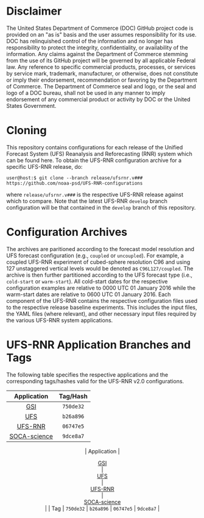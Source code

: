 # Disclaimer

The United States Department of Commerce (DOC) GitHub project code is
provided on an "as is" basis and the user assumes responsibility for
its use. DOC has relinquished control of the information and no longer
has responsibility to protect the integrity, confidentiality, or
availability of the information. Any claims against the Department of
Commerce stemming from the use of its GitHub project will be governed
by all applicable Federal law. Any reference to specific commercial
products, processes, or services by service mark, trademark,
manufacturer, or otherwise, does not constitute or imply their
endorsement, recommendation or favoring by the Department of
Commerce. The Department of Commerce seal and logo, or the seal and
logo of a DOC bureau, shall not be used in any manner to imply
endorsement of any commercial product or activity by DOC or the United
States Government.

# Cloning

This repository contains configurations for each release of the
Unified Forecast System (UFS) Reanalysis and Reforecasting (RNR)
system which can be found here. To obtain the UFS-RNR configuration
archive for a specific UFS-RNR release, do:

~~~
user@host:$ git clone --branch release/ufsrnr.v### https://github.com/noaa-psd/UFS-RNR-configurations
~~~

where `release/ufsrnr.v###` is the respective UFS-RNR release against
which to compare. Note that the latest UFS-RNR `develop` branch
configuration will be that contained in the `develop` branch of this
repository.

# Configuration Archives

The archives are paritioned according to the forecast model resolution
and UFS forecast configuration (e.g., `coupled` or `uncoupled`). For
example, a coupled UFS-RNR experiment of cubed-sphere resolution C96
and using 127 unstaggered vertical levels would be denoted as
`C96L127/coupled`. The archive is then further partitioned according to
the UFS forecast type (i.e., `cold-start` or `warm-start`). All
cold-start dates for the respective configuration examples are
relative to 0000 UTC 01 January 2016 while the warm-start dates are
relative to 0600 UTC 01 January 2016. Each component of the UFS-RNR
contains the respective configuration files used to the respective
release baseline experiments. This includes the input files, the YAML
files (where relevant), and other necessary input files required by
the various UFS-RNR system applications.

# UFS-RNR Application Branches and Tags

The following table specifies the respective applications and the
corresponding tags/hashes valid for the UFS-RNR v2.0 configurations.

<div align="center">

| Application | Tag/Hash |
| :-------------: | :-----------: |
| <div align="center">[GSI](https://github.com/jswhit/GSI)</div> | `750de32` |
| <div align="center">[UFS](https://github.com/ufs-community/ufs-weather-model)</div> | `b26a896` |
| <div align="center">[UFS-RNR](https://github.com/noaa-psd/UFS-RNR)</div> | `06747e5` |
| <div align="center">[SOCA-science](https://github.com/JCSDA-internal/soca-science)</div> | `9dce8a7` |

</div>

<div align="center">

| Application | <div align="center">[GSI](https://github.com/jswhit/GSI)</div> | <div align="center">[UFS](https://github.com/ufs-community/ufs-weather-model)</div> | <div align="center">[UFS-RNR](https://github.com/noaa-psd/UFS-RNR)</div> | <div align="center">[SOCA-science](https://github.com/JCSDA-internal/soca-science)</div> |
| Tag | `750de32` | `b26a896` | `06747e5` | `9dce8a7` |

</div>
